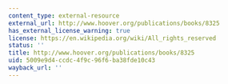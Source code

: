 ```yaml
---
content_type: external-resource
external_url: http://www.hoover.org/publications/books/8325
has_external_license_warning: true
license: https://en.wikipedia.org/wiki/All_rights_reserved
status: ''
title: http://www.hoover.org/publications/books/8325
uid: 5009e9d4-ccdc-4f9c-96f6-ba38fde10c43
wayback_url: ''
---
```

